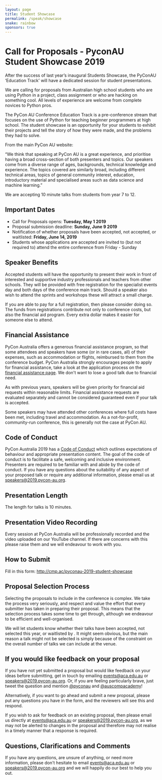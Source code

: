 ```yaml
---
layout: page
title: Student Showcase
permalink: /speak/showcase
snake: rainbow
sponsors: true
---
```


# Call for Proposals - PyconAU Student Showcase 2019
After the success of last year’s inaugural Students Showcase, the PyConAU ‘Education Track’ will have a dedicated session for student presentations. 

We are calling for proposals from Australian high school students who are using Python in a project, class assignment or who are hacking on something cool. All levels of experience are welcome from complete novices to Python pros. 

The PyCon AU Conference Education Track is a pre-conference stream that focuses on the use of Python for teaching beginner programmers at high school. The student showcase is an opportunity for your students to exhibit their projects and tell the story of how they were made, and the problems they had to solve.

From the main PyCon AU website: 

“We think that speaking at PyCon AU is a great experience, and prioritise having a broad cross-section of both presenters and topics. Our speakers come from a diverse range of ages, backgrounds, technical knowledge and experience. The topics covered are similarly broad, including different technical areas, topics of general community interest, education, introductory material and specialised areas such as data science and machine learning.” 

We are accepting 10 minute talks from students from year 7 to 12. 

## Important Dates
- Call for Proposals opens: **Tuesday, May 1 2019**
- Proposal submission deadline: **Sunday, June 9 2019**
- Notification of whether proposals have been accepted, not accepted, or waitlisted: **Friday, June 14, 2019**
- Students whose applications are accepted are invited to (but not required to) attend the entire conference from Friday - Sunday

## Speaker Benefits
Accepted students will have the opportunity to present their work in front of interested and supportive industry professionals and teachers from other schools. They will be provided with free registration for the specialist events day and both days of the conference main track. Should a speaker also wish to attend the sprints and workshops these will attract a small charge.

If you are able to pay for a full registration, then please consider doing so. The funds from registrations contribute not only to conference costs, but also the financial aid program. Every extra dollar makes it easier for someone else to attend.

## Financial Assistance
PyCon Australia offers a generous financial assistance program, so that some attendees and speakers have some (or in rare cases, all) of their expenses, such as accommodation or flights, reimbursed to them from the conference budget. PyCon Australia strongly encourages people to apply for financial assistance, take a look at the application process on the [financial assistance page](/assistance/). We don't want to lose a good talk due to financial need.

As with previous years, speakers will be given priority for financial aid requests within reasonable limits. Financial assistance requests are evaluated separately and cannot be considered guaranteed even if your talk is accepted.

Some speakers may have attended other conferences where full costs have been met, including travel and accommodation. As a not-for-profit, community-run conference, this is generally not the case at PyCon AU. 

## Code of Conduct
PyCon Australia 2019 has a [Code of Conduct](/conduct/) which outlines expectations of behaviour and appropriate presentation content. The goal of the code of conduct is to facilitate a safe, welcoming and inclusive environment. Presenters are required to be familiar with and abide by the code of conduct. If you have any questions about the suitability of any aspect of your proposed talk or require any additional information, please email us at [speakers@2019.pycon-au.org](mailto:speakers@2019.pycon-au.org).

## Presentation Length
The length for talks is 10 minutes. 

## Presentation Video Recording
Every session at PyCon Australia will be professionally recorded and the video uploaded on our YouTube channel. If there are concerns with this please raise them and we will endeavour to work with you.

## How to Submit
Fill in this form: http://cmp.ac/pyconau-2019-student-showcase

## Proposal Selection Process
Selecting the proposals to include in the conference is complex. We take the process very seriously, and respect and value the effort that every submitter has taken in preparing their proposal. This means that the selection process takes some time to get through, although we endeavour to be efficient and well-organised.

We will let students know whether their talks have been accepted, not selected this year, or waitlisted by .
It might seem obvious, but the main reason a talk might not be selected is simply because of the constraint on the overall number of talks we can include at the venue.

## If you would like feedback on your proposal
If you have not yet submitted a proposal but would like feedback on your ideas before submitting, get in touch by emailing [events@aca.edu.au](mailto:events@aca.edu.au) or [speakers@2019.pycon-au.org](mailto:speakers@2019.pycon-au.org). Or, if you are feeling particularly brave, just tweet the question and mention [@pyconau](https://twitter.com/pyconau) and [@auscompacademy](https://twitter.com/auscompacademy)!

Alternatively, if you want to go ahead and submit a new proposal, please put any questions you have in the form, and the reviewers will see this and respond.

If you wish to ask for feedback on an existing proposal, then please email us directly at [events@aca.edu.au](mailto:events@aca.edu.au) or [speakers@2019.pycon-au.org](mailto:speakers@2019.pycon-au.org), as we may not be alerted to changes in the proposal and therefore may not realise in a timely manner that a response is required.

## Questions, Clarifications and Comments
If you have any questions, are unsure of anything, or need more information, please don't hesitate to email [events@aca.edu.au](mailto:events@aca.edu.au) or [speakers@2019.pycon-au.org](mailto:speakers@2019.pycon-au.org) and we will happily do our best to help you out.
